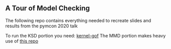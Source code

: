 ## A Tour of Model Checking

The following repo contains everything needed to recreate slides
and results from the pymcon 2020 talk

To run the KSD portion you need: [kernel-gof](https://github.com/wittawatj/kernel-gof)
The MMD portion makes heavy use of [this repo](https://github.com/eugenium/MMD)
